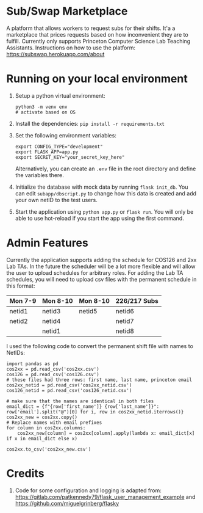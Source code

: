 # Sub/Swap Marketplace
A platform that allows workers to request subs for their shifts. It'a a marketplace that prices requests based on how inconvenient they are to fulfill. Currently only supports Princeton Computer Science Lab Teaching Assistants. Instructions on how to use the platform: https://subswap.herokuapp.com/about

# Running on your local environment
1. Setup a python virtual environment:
    ```
    python3 -m venv env
    # activate based on OS
    ```
2. Install the dependencies:
    `pip install -r requirements.txt`
3. Set the following environment variables:

    ```
    export CONFIG_TYPE="development"
    export FLASK_APP=app.py
    export SECRET_KEY="your_secret_key_here"
    ```
    Alternatively, you can create an `.env` file in the root directory and define the variables there.

4. Initialize the database with mock data by running `flask init_db`. You can edit `subapp/dbscript.py` to change how this data is created and add your own netID to the test users.

5. Start the application using `python app.py` or `flask run`. You will only be able to use hot-reload if you start the app using the first command.

# Admin Features
Currently the application supports adding the schedule for COS126 and 2xx Lab TAs. In the future the scheduler will be a lot more flexible and will allow the user to upload schedules for arbitrary roles. For adding the Lab TA schedules, you will need to upload csv files with the permanent schedule in this format:

| Mon 7-9 | Mon 8-10 | Mon 8-10 | 226/217 Subs |
| ------- | -------- | -------- | ------------ |
| netid1  | netid3   | netid5   | netid6       |
| netid2  | netid4   |          | netid7       |
|         | netid1   |          | netid8       |

I used the following code to convert the permanent shift file with names to NetIDs:


    import pandas as pd
    cos2xx = pd.read_csv('cos2xx.csv')
    cos126 = pd.read_csv('cos126.csv')
    # these files had three rows: first name, last name, princeton email
    cos2xx_netid = pd.read_csv('cos2xx_netid.csv')
    cos126_netid = pd.read_csv('cos126_netid.csv')

    # make sure that the names are identical in both files
    email_dict = {f"{row['first_name']} {row['last_name']}": row['email'].split("@")[0] for i, row in cos2xx_netid.iterrows()}
    cos2xx_new = cos2xx.copy()
    # Replace names with email prefixes
    for column in cos2xx.columns:
        cos2xx_new[column] = cos2xx[column].apply(lambda x: email_dict[x] if x in email_dict else x)

    cos2xx.to_csv('cos2xx_new.csv')

# Credits
1. Code for some configuration and logging is adapted from: https://gitlab.com/patkennedy79/flask_user_management_example and https://github.com/miguelgrinberg/flasky
